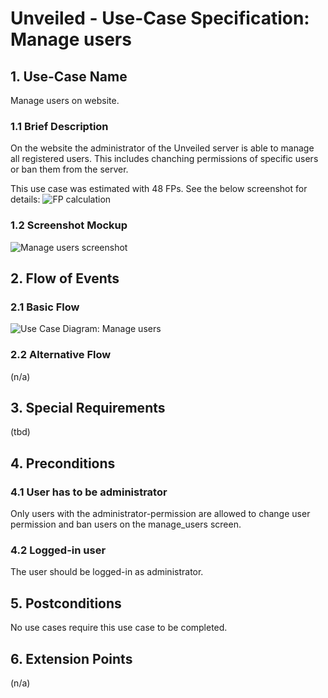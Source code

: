 # Unveiled - Use-Case Specification: Manage users

## 1. Use-Case Name
Manage users on website.

### 1.1 Brief Description
On the website the administrator of the Unveiled server is able to manage all registered users. This includes chanching 
permissions of specific users or ban them from the server.

This use case was estimated with 48 FPs. See the below screenshot for details:
![][fp calculation]

### 1.2 Screenshot Mockup
![][screenshot]

## 2. Flow of Events

### 2.1 Basic Flow
![][basic flow]

### 2.2 Alternative Flow
(n/a)

## 3. Special Requirements
(tbd)

## 4. Preconditions
### 4.1 User has to be administrator
Only users with the administrator-permission are allowed to change user permission and ban users on the manage_users screen.

### 4.2 Logged-in user
The user should be logged-in as administrator.

## 5. Postconditions
No use cases require this use case to be completed.

## 6. Extension Points
(n/a)

<!-- Link definitions: -->
[basic flow]: https://raw.githubusercontent.com/SAS-Systems/Unveiled-Documentation/master/Bilder/UC_Diagrams/UC_Diagram_Manage_users.png "Use Case Diagram: Manage users"
[screenshot]: https://raw.githubusercontent.com/SAS-Systems/Unveiled-Documentation/master/Bilder/Screenshots_website/manage_users.PNG "Manage users screenshot"
[fp calculation]: https://raw.githubusercontent.com/SAS-Systems/Unveiled-Documentation/master/Bilder/FP%20calculation/FP_manage_users.PNG "FP calculation"